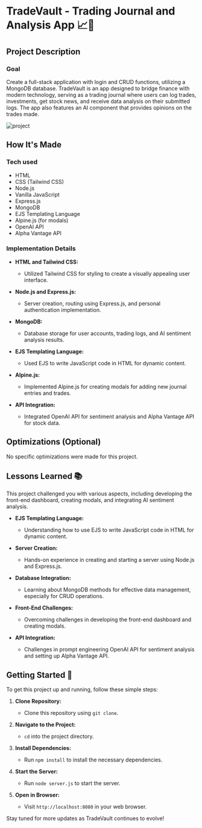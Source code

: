 # TradeVault - Trading Journal and Analysis App 📈💼

## Project Description

### Goal
Create a full-stack application with login and CRUD functions, utilizing a MongoDB database. TradeVault is an app designed to bridge finance with modern technology, serving as a trading journal where users can log trades, investments, get stock news, and receive data analysis on their submitted logs. The app also features an AI component that provides opinions on the trades made.

![project](https://github.com/anaiscmateus/demo-day-project/assets/75923327/cdee2856-5e45-49c3-b88c-6e1bcb5ae444)


## How It's Made

### Tech used

- HTML
- CSS (Tailwind CSS)
- Node.js
- Vanilla JavaScript
- Express.js
- MongoDB
- EJS Templating Language
- Alpine.js (for modals)
- OpenAI API
- Alpha Vantage API

### Implementation Details

- **HTML and Tailwind CSS:**
  - Utilized Tailwind CSS for styling to create a visually appealing user interface.

- **Node.js and Express.js:**
  - Server creation, routing using Express.js, and personal authentication implementation.

- **MongoDB:**
  - Database storage for user accounts, trading logs, and AI sentiment analysis results.

- **EJS Templating Language:**
  - Used EJS to write JavaScript code in HTML for dynamic content.

- **Alpine.js:**
  - Implemented Alpine.js for creating modals for adding new journal entries and trades.

- **API Integration:**
  - Integrated OpenAI API for sentiment analysis and Alpha Vantage API for stock data.

## Optimizations (Optional)

No specific optimizations were made for this project.

## Lessons Learned 📚

This project challenged you with various aspects, including developing the front-end dashboard, creating modals, and integrating AI sentiment analysis.

- **EJS Templating Language:**
  - Understanding how to use EJS to write JavaScript code in HTML for dynamic content.

- **Server Creation:**
  - Hands-on experience in creating and starting a server using Node.js and Express.js.

- **Database Integration:**
  - Learning about MongoDB methods for effective data management, especially for CRUD operations.

- **Front-End Challenges:**
  - Overcoming challenges in developing the front-end dashboard and creating modals.

- **API Integration:**
  - Challenges in prompt engineering OpenAI API for sentiment analysis and setting up Alpha Vantage API.

## Getting Started 🚀

To get this project up and running, follow these simple steps:

1. **Clone Repository:**
   - Clone this repository using `git clone`.

2. **Navigate to the Project:**
   - `cd` into the project directory.

3. **Install Dependencies:**
   - Run `npm install` to install the necessary dependencies.

4. **Start the Server:**
   - Run `node server.js` to start the server.

5. **Open in Browser:**
   - Visit `http://localhost:8080` in your web browser.

Stay tuned for more updates as TradeVault continues to evolve!

